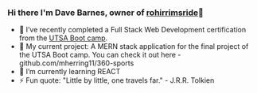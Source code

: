 ### Hi there I'm Dave Barnes, owner of [rohirrimsride](https://github.com/rohirrimsride/rohirrimsride-portfolio)👋

- 🔭 I’ve recently completed a Full Stack Web Development certification from the [UTSA Boot camp](https://bootcamp.utsa.edu/coding/).
- 🔭 My current project: A MERN stack application for the final project of the UTSA Boot camp.  You can check it out here - github.com/mherring11/360-sports
- 🌱 I’m currently learning REACT 
- ⚡ Fun quote: "Little by little, one travels far." - J.R.R. Tolkien 
